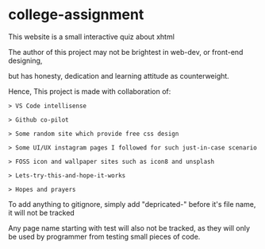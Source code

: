 # college-assignment
This website is a small interactive quiz about xhtml


The author of this project may not be brightest in web-dev, or front-end designing,

but has honesty, dedication and learning attitude as counterweight.


Hence, This project is made with collaboration of:

	> VS Code intellisense

	> Github co-pilot

	> Some random site which provide free css design

	> Some UI/UX instagram pages I followed for such just-in-case scenario

	> FOSS icon and wallpaper sites such as icon8 and unsplash

	> Lets-try-this-and-hope-it-works

	> Hopes and prayers


To add anything to gitignore, simply add "depricated-" before it's file name, it will not be tracked

Any page name starting with test will also not be tracked, as they will only be used by programmer from testing small pieces of code.
